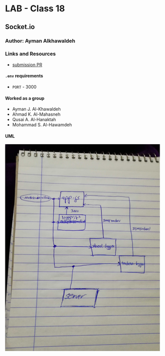 # LAB - Class 18

## Socket.io

### Author: Ayman Alkhawaldeh

### Links and Resources

- [submission PR](https://github.com/ayman-401-advanced-javascript/lab18/pull/1)


#### `.env` requirements
- `PORT` - 3000


#### Worked as a group
  - Ayman J. Al-Khawaldeh
  - Ahmad K. Al-Mahasneh
  - Qusai A. Al-Hanaktah
  - Mohammad S. Al-Hawamdeh

#### UML

![socket.io](assets/socket.io.jpg)
